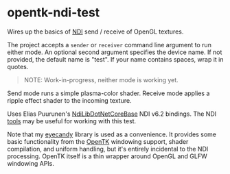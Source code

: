 
# opentk-ndi-test

Wires up the basics of [NDI](https://ndi.video/) send / receive of OpenGL textures.

The project accepts a `sender` or `receiver` command line argument to run either mode. An optional second argument specifies the device name. If not provided, the default name is "test". If your name contains spaces, wrap it in quotes.

> NOTE: Work-in-progress, neither mode is working yet.

Send mode runs a simple plasma-color shader. Receive mode applies a ripple effect shader to the incoming texture. 

Uses Elias Puurunen's [NdiLibDotNetCoreBase](https://github.com/eliaspuurunen/NdiLibDotNetCoreBase) NDI v6.2 bindings. The NDI [tools](https://ndi.video/tools/) may be useful for working with this test.

Note that my [eyecandy](https://github.com/MV10/eyecandy) library is used as a convenience. It provides some basic functionality from the [OpenTK](https://github.com/opentk/opentk) windowing support, shader compilation, and uniform handling, but it's entirely incidental to the NDI processing. OpenTK itself is a thin wrapper around OpenGL and GLFW windowing APIs.

